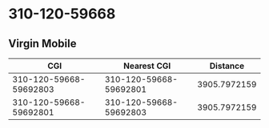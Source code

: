 # 310-120-59668
## Virgin Mobile


| CGI | Nearest CGI | Distance |
|-----|-------------|----------|
| 310-120-59668-59692803 | 310-120-59668-59692801 | 3905.7972159 |
| 310-120-59668-59692801 | 310-120-59668-59692803 | 3905.7972159 |
